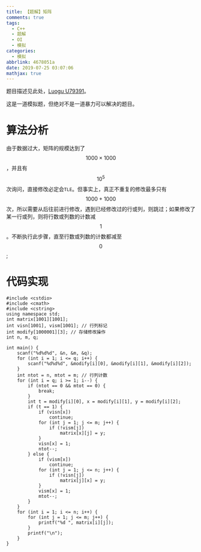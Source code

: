 ```yaml
---
title: 【题解】矩阵
comments: true
tags:
  - C++
  - 题解
  - OI
  - 模拟
categories:
  - 模拟
abbrlink: 4678051a
date: 2019-07-25 03:07:06
mathjax: true
---
```

题目描述见此处，[Luogu U79391](https://www.luogu.org/problem/U79391)。
  
这是一道模拟题，但绝对不是一道暴力可以解决的题目。
<!--more -->

# 算法分析
由于数据过大，矩阵的规模达到了 $$ 1000 \times  1000 $$，并且有$$ 10^{5} $$次询问，直接修改必定会`TLE`。但事实上，真正不重复的修改最多只有 $$ 1000 + 1000 $$次，所以需要从后往前进行修改，遇到已经修改过的行或列，则跳过；如果修改了某一行或列，则将行数或列数的计数减$$1$$。不断执行此步骤，直至行数或列数的计数都减至$$0$$;

# 代码实现

    #include <cstdio>
    #include <cmath>
    #include <cstring>
    using namespace std;
    int matrix[1001][1001];
    int visn[1001], vism[1001]; // 行列标记
    int modify[1000001][3]; // 存储修改操作
    int n, m, q;
    
    int main() {
        scanf("%d%d%d", &n, &m, &q);
        for (int i = 1; i <= q; i++) {
            scanf("%d%d%d", &modify[i][0], &modify[i][1], &modify[i][2]);
        }
        int ntot = n, mtot = m; // 行列计数
        for (int i = q; i >= 1; i--) {
            if (ntot == 0 && mtot == 0) {
                break;
            }
            int t = modify[i][0], x = modify[i][1], y = modify[i][2];
            if (t == 1) {
                if (visn[x])
                    continue;
                for (int j = 1; j <= m; j++) {
                    if (!vism[j])
                        matrix[x][j] = y;
                }
                visn[x] = 1;
                ntot--;
            } else {
                if (vism[x])
                    continue;
                for (int j = 1; j <= n; j++) {
                    if (!visn[j])
                        matrix[j][x] = y;
                }
                vism[x] = 1;
                mtot--;
            }
        }
        for (int i = 1; i <= n; i++) {
            for (int j = 1; j <= m; j++) {
                printf("%d ", matrix[i][j]);
            }
            printf("\n");
        }
    }
